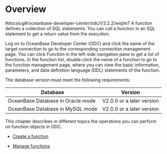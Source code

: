 Overview 
=============================
#docslug#/oceanbase-developer-center/odc/V3.2.2/wiqlm7
A function defines a collection of SQL statements. You can call a function in an SQL statement to get a return value from the execution. 

Log on to OceanBase Developer Center (ODC) and click the name of the target connection to go to the corresponding connection management page. You can click Function in the left-side navigation pane to get a list of functions. In the function list, double-click the name of a function to go to the function management page, where you can view the basic information, parameters, and data definition language (DDL) statements of the function. 

The database version must meet the following requirements:


|             Database              |          Version          |
|-----------------------------------|---------------------------|
| OceanBase Database in Oracle mode | V2.0.0 or a later version |
| OceanBase Database in MySQL mode  | V2.0.0 or a later version |



This chapter describes in different topics the operations you can perform on function objects in ODC.

* [Create a function](../../../7.client-odc-user-guide/9.client-odc-database-objects/3.client-odc-function-objects/2.client-odc-create-a-function.md)

  

* [Manage functions](../../../7.client-odc-user-guide/9.client-odc-database-objects/3.client-odc-function-objects/3.client-odc-manage-functions.md)

  



